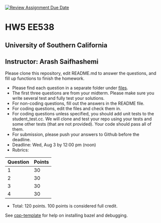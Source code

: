 [![Review Assignment Due Date](https://classroom.github.com/assets/deadline-readme-button-22041afd0340ce965d47ae6ef1cefeee28c7c493a6346c4f15d667ab976d596c.svg)](https://classroom.github.com/a/BzZZWyTY)

# HW5 EE538
## University of Southern California
## Instructor: Arash Saifhashemi

Please clone this repository, edit README.md to answer the questions, and fill up functions to finish the homework.

- Please find each question in a separate folder under [files](/files).
- The first three questions are from your midterm. Please make sure you write several test and fully test your solutions.
- For non-coding questions, fill out the answers in the README file.
- For coding questions, edit the files and check them in.
- For coding questions unless specified, you should add unit tests to the student_test.cc.
  We will clone and test your repo using your tests and some other tests (that are not provided). Your code should pass all of them.
- For submission, please push your answers to Github before the deadline.
- Deadline: Wed, Aug 3 by 12:00 pm (noon)
- Rubrics:
  
| Question | Points |
| -- | -- |
| 1  | 30 |
| 2  | 30 |
| 3  | 30 |
| 4  | 30 |


- Total: 120 points. 100 points is considered full credit.


See [cpp-template](https://github.com/ourarash/cpp-template) for help on installing bazel and debugging.
